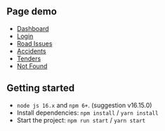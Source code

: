 ## Page demo

- [Dashboard](/dashboard/app)
- [Login](/login)
- [Road Issues](/road-issues)
- [Accidents](/accidents)
- [Tenders](/tenders)
- [Not Found](/404)

## Getting started

- `node js 16.x` and `npm 6+`. (suggestion v16.15.0)
- Install dependencies: `npm install` / `yarn install`
- Start the project: `npm run start` / `yarn start`
